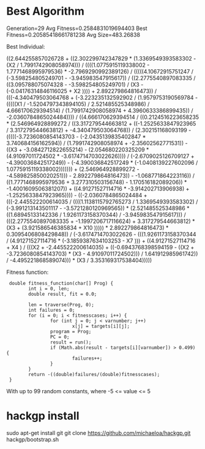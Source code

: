 # Best Algorithm

Generation=29 Avg Fitness=0.2584831019694403 Best Fitness=0.20585418661781238 Avg Size=483.26838

Best Individual:

((2.644255857026728 + ((2.302299742347829 * (1.3369549393583302 - (X2  / 1.7991742908058974))) / ((((1.0775915119338002 - 1.7771468995979536) * -2.7969290992389126) / (((((4.10672915751247 / (-3.598254805249701 - -3.945983547915617)) / ((2.2775540897083335 / ((3.095788075074328 - -3.598254805249701) / (X3  - (-0.04176314846116025 + X2 )))) + 2.892279864816473)) / (((-4.340479503064768 + (-3.223235132592902 / (1.9579753190569784 - (((((X1  / -1.5204797343894105) / 2.521485525348986) / 4.666170629394514) / (1.7991742908058974 + 4.3960633386899435)) / -2.0360784865024484)))) / ((4.666170629394514 / ((0.2124516223658235 * (2.546964928899272 / ((3.317279544663812 + ((-1.2525633847923965 / 3.317279544663812) + -4.340479503064768)) / (2.302151168093199 - (((((-3.7236080854143703 - (-2.0435139835402847 * 3.740684156162594)) / (1.7991742908058974 + -2.35602562771531)) - ((X3  + -3.0842712822655214) - (2.054680220325209 * (4.91097011724502 * -3.6174714703022626)))) / (-2.6709025126709127 + -4.390036842517249)) - (-4.390036842517249 * (-1.0408139227602096 / 1.0775915119338002))))))) + (2.546964928899272 - -4.589825850020251))) - 2.892279864816473)) - -1.068771864223116)) / ((1.7771468995979536 + 3.277310503156748) - 1.170516182089206)) * -1.4001609506381207)) + ((4.91271527114716 * -3.914202713906938) + -1.2525633847923965)))) - ((-2.0360784865024484 + (((-2.445522200614035 / ((((1.1138115792765273 / 1.3369549393583302) / (-3.991213143501117 - -3.5721280120969565)) * (2.521485525348986 * ((1.68945133142336 / 1.9261173158370344) / -3.945983547915617))) / (((2.2775540897083335 + -1.1997206717116624) + 3.317279544663812) * (X3  + (3.921586546385834 + X10 ))))) * 2.892279864816473) * 0.3095406808429848)) / (-3.6174714703022626 - (((1.9261173158370344 / (4.91271527114716 * (-3.1859387634103253 - X7 ))) + ((4.91271527114716 + X4 ) / (((X2  + -2.445522200614035) + ((-0.6943768398594159 - ((X2  + -3.7236080854143703) * (X3  - 4.91097011724502))) / 1.641912985961742)) / -4.495221868589074))) * (X3  / 3.353169317538404)))))

Fitness function:
```
 double fitness_function(char[] Prog) {
        int i = 0, len;
        double result, fit = 0.0;

        len = traverse(Prog, 0);
        int failures = 0;
        for (i = 0; i < fitnesscases; i++) {
                for (int j = 0; j < varnumber; j++)
                        x[j] = targets[i][j];
                program = Prog;
                PC = 0;
                result = run();
                if (Math.abs(result - targets[i][varnumber]) > 0.499) {
                        failures++;
                }
        }
        return -((double)failures/(double)fitnesscases);
 }
 ```
 
 With up to 99 random constants, where -5 <= value <= 5


# hackgp install

  sudo apt-get install git
  git clone https://github.com/michaeloa/hackgp.git
  hackgp/bootstrap.sh

